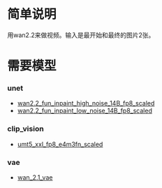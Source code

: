 # 简单说明

用wan2.2来做视频。输入是最开始和最终的图片2张。

# 需要模型

### unet
- [wan2.2_fun_inpaint_high_noise_14B_fp8_scaled](https://huggingface.co/Comfy-Org/Wan_2.2_ComfyUI_Repackaged/blob/main/split_files/diffusion_models/wan2.2_fun_inpaint_high_noise_14B_fp8_scaled.safetensors)
- [wan2.2_fun_inpaint_low_noise_14B_fp8_scaled](https://huggingface.co/Comfy-Org/Wan_2.2_ComfyUI_Repackaged/blob/main/split_files/diffusion_models/wan2.2_fun_inpaint_low_noise_14B_fp8_scaled.safetensors)

### clip_vision
- [umt5_xxl_fp8_e4m3fn_scaled](https://huggingface.co/Comfy-Org/Wan_2.1_ComfyUI_repackaged/blob/main/split_files/text_encoders/umt5_xxl_fp8_e4m3fn_scaled.safetensors)

### vae
- [wan_2.1_vae](https://huggingface.co/Comfy-Org/Wan_2.1_ComfyUI_repackaged/blob/main/split_files/vae/wan_2.1_vae.safetensors)
